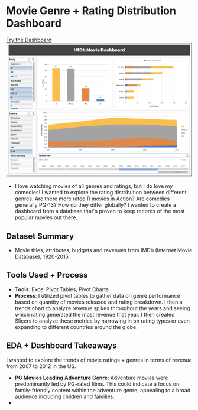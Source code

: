 # Movie Genre + Rating Distribution Dashboard
[Try the Dashboard](https://github.com/jchoidy/portfolio/blob/3ff3dd927025aa16d3a97a0bf80aa17dc2740c5a/IMDb-Dashboard/IMDb_Movie_Dashboard.xlsx)
![IMDb-Dashboard](/assets/IMDb_dashboard.png)
- I love watching movies of all genres and ratings, but I do love my comedies! I wanted to explore the rating distribution between different genres. Are there more rated R movies in Action? Are comedies generally PG-13? How do they differ globally? I wanted to create a dashboard from a database that's proven to keep records of the most popular movies out there.

## Dataset Summary
- Movie titles, attributes, budgets and revenues from IMDb (Internet Movie Database), 1920-2015

## Tools Used + Process
- **Tools**: Excel Pivot Tables, Pivot Charts
- **Process**: I utilized pivot tables to gather data on genre performance based on quantity of movies released and rating breakdown. I then a trends chart to analyze revenue spikes throughout the years and seeing which rating generated the most revenue that year. I then created Slicers to analyze these metrics by narrowing in on rating types or even expanding to different countries around the globe.

## EDA + Dashboard Takeaways
I wanted to explore the trends of movie ratings + genres in terms of revenue from 2007 to 2012 in the US.
- **PG Movies Leading Adventure Genre**: Adventure movies were predominantly led by PG-rated films. This could indicate a focus on family-friendly content within the adventure genre, appealing to a broad audience including children and families.
- 
